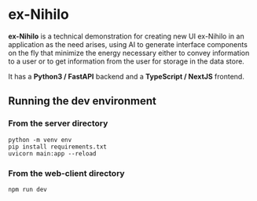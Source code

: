 # ex-Nihilo

**ex-Nihilo** is a technical demonstration for creating new UI ex-Nihilo in an application as the need arises, using AI to generate interface components on the fly that minimize the energy necessary either to convey information to a user or to get information from the user for storage in the data store.

It has a **Python3 / FastAPI** backend and a **TypeScript / NextJS** frontend.

## Running the dev environment

### From the server directory

```
python -m venv env
pip install requirements.txt
uvicorn main:app --reload
```

### From the web-client directory

```
npm run dev
```

